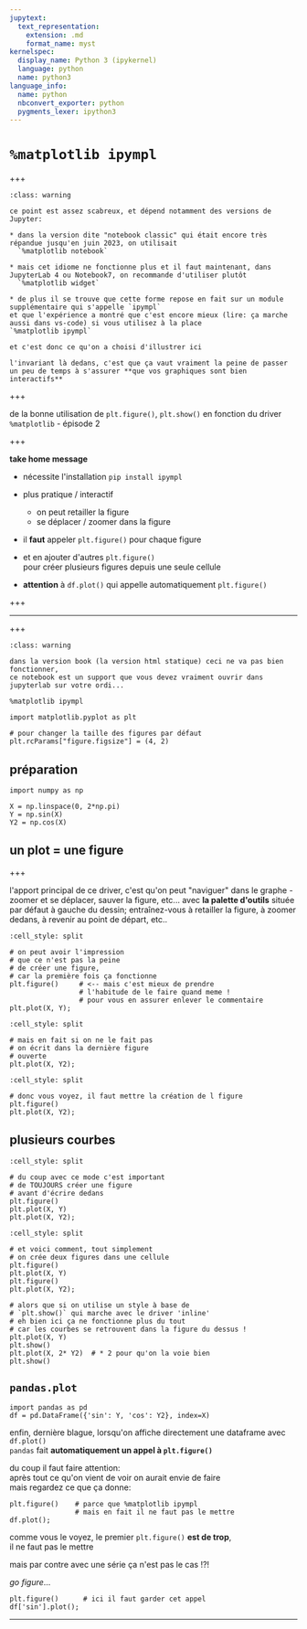 ```yaml
---
jupytext:
  text_representation:
    extension: .md
    format_name: myst
kernelspec:
  display_name: Python 3 (ipykernel)
  language: python
  name: python3
language_info:
  name: python
  nbconvert_exporter: python
  pygments_lexer: ipython3
---
```


# `%matplotlib ipympl`

+++

````{admonition} avertissement
:class: warning

ce point est assez scabreux, et dépend notamment des versions de Jupyter:

* dans la version dite "notebook classic" qui était encore très répandue jusqu'en juin 2023, on utilisait  
  `%matplotlib notebook`

* mais cet idiome ne fonctionne plus et il faut maintenant, dans JupyterLab 4 ou Notebook7, on recommande d'utiliser plutôt  
  `%matplotlib widget`

* de plus il se trouve que cette forme repose en fait sur un module supplémentaire qui s'appelle `ipympl`
et que l'expérience a montré que c'est encore mieux (lire: ça marche aussi dans vs-code) si vous utilisez à la place
`%matplotlib ipympl`

et c'est donc ce qu'on a choisi d'illustrer ici

l'invariant là dedans, c'est que ça vaut vraiment la peine de passer un peu de temps à s'assurer **que vos graphiques sont bien interactifs**
````

+++

de la bonne utilisation de `plt.figure()`, `plt.show()` en fonction du driver `%matplotlib` - épisode 2

+++

**take home message**

* nécessite l'installation `pip install ipympl`
* plus pratique / interactif  
  * on peut retailler la figure
  * se déplacer / zoomer dans la figure
* il **faut** appeler `plt.figure()` pour chaque figure  
* et en ajouter d'autres `plt.figure()`  
  pour créer plusieurs figures depuis une seule cellule

* **attention** à `df.plot()` qui appelle automatiquement `plt.figure()`

+++

***

+++

````{admonition} seulement dans un notebook
:class: warning

dans la version book (la version html statique) ceci ne va pas bien fonctionner,
ce notebook est un support que vous devez vraiment ouvrir dans jupyterlab sur votre ordi...
````

```{code-cell} ipython3
%matplotlib ipympl
```

```{code-cell} ipython3
import matplotlib.pyplot as plt

# pour changer la taille des figures par défaut
plt.rcParams["figure.figsize"] = (4, 2)
```

## préparation

```{code-cell} ipython3
import numpy as np

X = np.linspace(0, 2*np.pi)
Y = np.sin(X)
Y2 = np.cos(X)
```

## un plot = une figure

+++

l'apport principal de ce driver, c'est qu'on peut "naviguer" dans le graphe - zoomer et se déplacer, sauver la figure, etc... avec **la palette d'outils** située par défaut à gauche du dessin; entraînez-vous à retailler la figure, à zoomer dedans, à revenir au point de départ, etc..

```{code-cell} ipython3
:cell_style: split

# on peut avoir l'impression
# que ce n'est pas la peine
# de créer une figure,
# car la première fois ça fonctionne
plt.figure()     # <-- mais c'est mieux de prendre
                 # l'habitude de le faire quand meme !
                 # pour vous en assurer enlever le commentaire
plt.plot(X, Y);
```

```{code-cell} ipython3
:cell_style: split

# mais en fait si on ne le fait pas
# on écrit dans la dernière figure
# ouverte
plt.plot(X, Y2);
```

```{code-cell} ipython3
:cell_style: split

# donc vous voyez, il faut mettre la création de l figure
plt.figure()
plt.plot(X, Y2);
```

## plusieurs courbes

```{code-cell} ipython3
:cell_style: split

# du coup avec ce mode c'est important
# de TOUJOURS créer une figure
# avant d'écrire dedans
plt.figure()
plt.plot(X, Y)
plt.plot(X, Y2);
```

```{code-cell} ipython3
:cell_style: split

# et voici comment, tout simplement
# on crée deux figures dans une cellule
plt.figure()
plt.plot(X, Y)
plt.figure()
plt.plot(X, Y2);
```

```{code-cell} ipython3
# alors que si on utilise un style à base de
# `plt.show()` qui marche avec le driver 'inline'
# eh bien ici ça ne fonctionne plus du tout
# car les courbes se retrouvent dans la figure du dessus !
plt.plot(X, Y)
plt.show()
plt.plot(X, 2* Y2)  # * 2 pour qu'on la voie bien
plt.show()
```

## `pandas.plot`

```{code-cell} ipython3
import pandas as pd
df = pd.DataFrame({'sin': Y, 'cos': Y2}, index=X)
```

enfin, dernière blague, lorsqu'on affiche directement une dataframe avec `df.plot()`  
`pandas` fait **automatiquement un appel à `plt.figure()`**  

du coup il faut faire attention:  
après tout ce qu'on vient de voir on aurait envie de faire  
mais regardez ce que ça donne:

```{code-cell} ipython3
plt.figure()    # parce que %matplotlib ipympl
                # mais en fait il ne faut pas le mettre
df.plot();
```

comme vous le voyez, le premier `plt.figure()` **est de trop**,  
il ne faut pas le mettre

mais par contre avec une série ça n'est pas le cas !?!

*go figure*…

```{code-cell} ipython3
plt.figure()      # ici il faut garder cet appel
df['sin'].plot();
```

***
